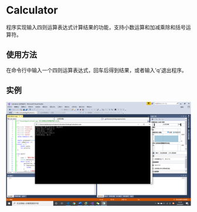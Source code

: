 
Calculator
===
程序实现输入四则运算表达式计算结果的功能，支持小数运算和加减乘除和括号运算符。

使用方法
---
在命令行中输入一个四则运算表达式，回车后得到结果，或者输入'q'退出程序。

实例
---
![运行实例](https://github.com/dafeiq9977/Calculator/blob/master/运行实例.png)

